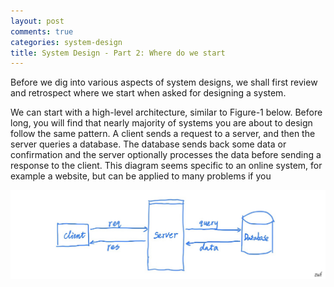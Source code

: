 ```yaml
---
layout: post
comments: true
categories: system-design
title: System Design - Part 2: Where do we start
---
```

Before we dig into various aspects of system designs, we shall first review and retrospect where we start when asked for designing a system. 

We can start with a high-level architecture, similar to Figure-1 below. Before long, you will find that nearly majority of systems you are about to design follow the same pattern. A client sends a request to a server, and then the server queries a database. The database sends back some data or confirmation and the server optionally processes the data before sending a response to the client. This diagram seems specific to an online system, for example a website, but can be applied to many problems if you

![A Simple System Design to Start](assets/5DE69707-4217-43FB-A7DF-C9ED96E0A99E.jpeg)
<!--stackedit_data:
eyJoaXN0b3J5IjpbLTU2NzQwNjE0NSwtNDQ3NTAwMjEyLC0xMD
g1ODI2MTUsLTEwODU4MjYxNSwtNjg1OTI0NjM3XX0=
-->